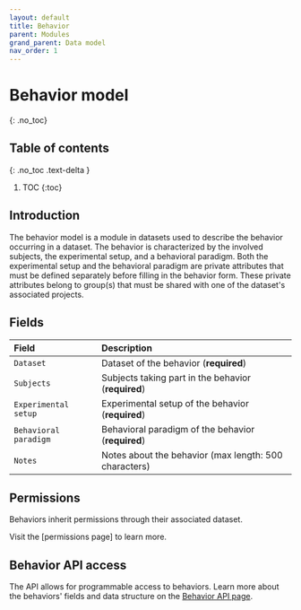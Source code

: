 ```yaml
---
layout: default
title: Behavior
parent: Modules
grand_parent: Data model
nav_order: 1
---
```


# Behavior model
{: .no_toc}

## Table of contents
{: .no_toc .text-delta }

1. TOC
{:toc}

## Introduction

The behavior model is a module in datasets used to describe the behavior occurring in a dataset. The behavior is characterized by the involved subjects, the experimental setup, and a behavioral paradigm. Both the experimental setup and the behavioral paradigm are private attributes that must be defined separately before filling in the behavior form. These private attributes belong to group(s) that must be shared with one of the dataset's associated projects.

## Fields

| Field | Description |
|:------|:------------|
| `Dataset` | Dataset of the behavior (**required**) |
| `Subjects` | Subjects taking part in the behavior (**required**) |
| `Experimental setup` | Experimental setup of the behavior (**required**) |
| `Behavioral paradigm` | Behavioral paradigm of the behavior (**required**) |
| `Notes` | Notes about the behavior (max length: 500 characters) |

## Permissions

Behaviors inherit permissions through their associated dataset.

Visit the [permissions page] to learn more.

## Behavior API access

The API allows for programmable access to behaviors. Learn more about the behaviors' fields and data structure on the [Behavior API page]({{"api/modules/behavior/"|absolute_url}}).
